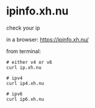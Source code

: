 # ipinfo.xh.nu

check your ip

in a browser: https://ipinfo.xh.nu/

from terminal:

```
# either v4 or v6
curl ip.xh.nu

# ipv4
curl ip4.xh.nu

# ipv6
curl ip6.xh.nu
```
